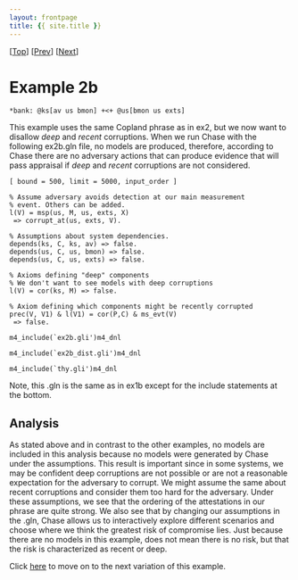```yaml
---
layout: frontpage
title: {{ site.title }}
---
```

\[[Top](../README.md)\] \[[Prev](../ex2/ex2.md)\] \[[Next](../ex2c/ex2c.md)\] 

# Example 2b

```
*bank: @ks[av us bmon] +<+ @us[bmon us exts]
```
This example uses the same Copland phrase as in ex2, but we now want to 
disallow *deep* and *recent* corruptions. When we run Chase with the following ex2b.gln file, no models 
are produced, therefore, according to Chase there are no adversary 
actions that can produce evidence that will pass appraisal if 
*deep* and *recent* corruptions are not considered.  
  
```
[ bound = 500, limit = 5000, input_order ]

% Assume adversary avoids detection at our main measurement
% event. Others can be added.
l(V) = msp(us, M, us, exts, X)
 => corrupt_at(us, exts, V).

% Assumptions about system dependencies.
depends(ks, C, ks, av) => false. 
depends(us, C, us, bmon) => false.
depends(us, C, us, exts) => false.

% Axioms defining "deep" components
% We don't want to see models with deep corruptions
l(V) = cor(ks, M) => false.

% Axiom defining which components might be recently corrupted
prec(V, V1) & l(V1) = cor(P,C) & ms_evt(V)
 => false. 

m4_include(`ex2b.gli')m4_dnl

m4_include(`ex2b_dist.gli')m4_dnl

m4_include(`thy.gli')m4_dnl
```  
Note, this .gln is the same as in ex1b except for the include statements at the bottom.
 
## Analysis  
As stated above and in contrast to the other examples, no models are included in 
this analysis because no models were generated by Chase under the assumptions. 
This result is important since in some systems, we may be confident 
deep corruptions are not possible or are not a reasonable expectation for 
the adversary to corrupt. We might assume the same about recent corruptions 
and consider them too hard for the adversary. Under these assumptions, we see 
that the ordering of the attestations in our phrase are quite strong. We also see that 
by changing our assumptions in the .gln, Chase allows us to interactively explore 
different scenarios and choose where we think the greatest risk of compromise lies. Just 
because there are no models in this example, does not mean there is no risk, but that the risk is 
characterized as recent or deep.

Click [here](../ex2c/ex2c.md) to move on to the next variation of this example.
